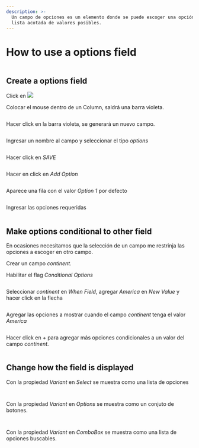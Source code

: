 ```yaml
---
description: >-
  Un campo de opciones es un elemento donde se puede escoger una opción de una
  lista acotada de valores posibles.
---
```


# How to use a options field

<figure><img src="../../.gitbook/assets/VisualEditor_Field_Options.png" alt=""><figcaption></figcaption></figure>

## Create a options field

Click en ![](../../.gitbook/assets/VisualEditor\_Action\_InsertField.png)

Colocar el mouse dentro de un Column, saldrá una barra violeta.

<figure><img src="../../.gitbook/assets/VisualEditor_Field_InsertBar.png" alt=""><figcaption></figcaption></figure>

Hacer click en la barra violeta, se generará un nuevo campo.

<figure><img src="../../.gitbook/assets/VisualEditor_Field.png" alt=""><figcaption></figcaption></figure>

Ingresar un nombre al campo y seleccionar el tipo _options_

<figure><img src="../../.gitbook/assets/VisualEditor_Types_Option.png" alt=""><figcaption></figcaption></figure>

Hacer click en _SAVE_

<figure><img src="../../.gitbook/assets/VisualEditor_Field_Option_Save.png" alt=""><figcaption></figcaption></figure>



Hacer en click en _Add Option_

<figure><img src="../../.gitbook/assets/VisualEditor_Field_Option_AddNewValue.png" alt=""><figcaption></figcaption></figure>

Aparece una fila con el valor _Option 1_ por defecto

<figure><img src="../../.gitbook/assets/VisualEditor_Field_Option_DefaultOptions.png" alt=""><figcaption></figcaption></figure>

Ingresar las opciones requeridas

<figure><img src="../../.gitbook/assets/VisualEditor_Field_Option_Options.png" alt=""><figcaption></figcaption></figure>

## Make options conditional to other field

En ocasiones necesitamos que la selección de un campo me restrinja las opciones a escoger en otro campo.

Crear un campo _continent._

Habilitar el flag _Conditional Options_

<figure><img src="../../.gitbook/assets/VisualEditor_Field_Option_EnableConditional.png" alt=""><figcaption></figcaption></figure>

Seleccionar _continent_ en _When Field_, agregar _America_ en _New Value_ y hacer click en la flecha

<figure><img src="../../.gitbook/assets/VisualEditor_Field_Option_SetUpConditional.png" alt=""><figcaption></figcaption></figure>

Agregar las opciones a mostrar cuando el campo _continent_ tenga el valor _America_

<figure><img src="../../.gitbook/assets/VisualEditor_Field_Option_ConditionalOptions.png" alt=""><figcaption></figcaption></figure>

Hacer click en _+_ para agregar más opciones condicionales a un valor del campo _continent_.

<figure><img src="../../.gitbook/assets/VisualEditor_Field_Option_AddNewValue (1).png" alt=""><figcaption></figcaption></figure>

## Change how the field is displayed

Con la propiedad _Variant_ en _Select_ se muestra como una lista de opciones

<figure><img src="../../.gitbook/assets/VE_Field_Option_Variant_Select.png" alt=""><figcaption></figcaption></figure>

<figure><img src="../../.gitbook/assets/VE_Field_Option_Variant_Select_Displayed.png" alt=""><figcaption></figcaption></figure>

Con la propiedad _Variant_ en _Options_ se muestra como un conjuto de botones.

<figure><img src="../../.gitbook/assets/VE_Field_Option_Variant_Options.png" alt=""><figcaption></figcaption></figure>

<figure><img src="../../.gitbook/assets/VisualEditor_Field_Options.png" alt=""><figcaption></figcaption></figure>

Con la propiedad _Variant_ en _ComboBox_ se muestra como una lista de opciones buscables.

<figure><img src="../../.gitbook/assets/VE_Field_Option_Variant_ComboBox.png" alt=""><figcaption></figcaption></figure>

<figure><img src="../../.gitbook/assets/VE_Field_Option_Variant_ComboBox.png" alt=""><figcaption></figcaption></figure>
